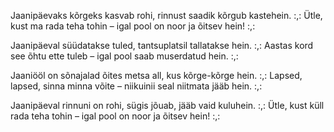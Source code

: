 Jaanipäevaks kõrgeks kasvab rohi,
rinnust saadik kõrgub kastehein.
:,: Ütle, kust ma rada teha tohin –
igal pool on noor ja õitsev hein! :,:

Jaanipäeval süüdatakse tuled,
tantsuplatsil tallatakse hein.
:,: Aastas kord see õhtu ette tuleb –
igal pool saab muserdatud hein. :,:

Jaaniööl on sõnajalad õites
metsa all, kus kõrge-kõrge hein.
:,: Lapsed, lapsed, sinna minna võite –
niikuinii seal niitmata jääb hein. :,:

Jaanipäeval rinnuni on rohi,
sügis jõuab, jääb vaid kuluhein.
:,: Ütle, kust küll rada teha tohin –
igal pool on noor ja õitsev hein! :,:
<!---
Kalondos/Kalondos is a ✨ special ✨ repository because its `README.md` (this file) appears on your GitHub profile.
You can click the Preview link to take a look at your changes.
--->
